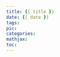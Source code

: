 ```yaml
---
title: {{ title }}
date: {{ date }}
tags: 
pic: 
categories: 
mathjax: 
toc: 
---
```




<!-- more -->